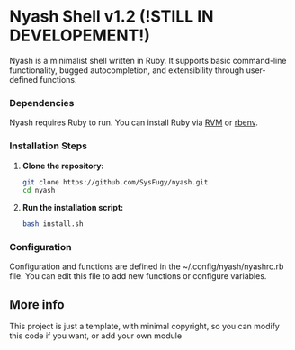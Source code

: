 # Nyash Shell v1.2 (!STILL IN DEVELOPEMENT!)

Nyash is a minimalist shell written in Ruby. It supports basic command-line functionality, bugged autocompletion, and extensibility through user-defined functions.

### Dependencies

Nyash requires Ruby to run. You can install Ruby via [RVM](https://rvm.io/) or [rbenv](https://github.com/rbenv/rbenv).

### Installation Steps

1. **Clone the repository:**

   ```bash
   git clone https://github.com/SysFugy/nyash.git
   cd nyash
   ```
   
2. **Run the installation script:**

   ```bash
   bash install.sh
   ```

### Configuration

Configuration and functions are defined in the ~/.config/nyash/nyashrc.rb file. You can edit this file to add new functions or configure variables.


## More info

This project is just a template, with minimal copyright, so you can modify this code if you want, or add your own module
